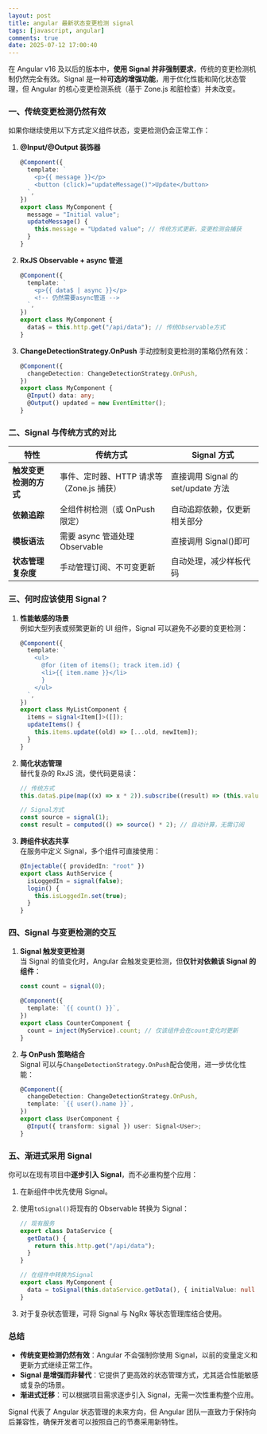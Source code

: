 ```yaml
---
layout: post
title: angular 最新状态变更检测 signal
tags: [javascript, angular]
comments: true
date: 2025-07-12 17:00:40
---
```


在 Angular v16 及以后的版本中，**使用 Signal 并非强制要求**，传统的变更检测机制仍然完全有效。Signal 是一种**可选的增强功能**，用于优化性能和简化状态管理，但 Angular 的核心变更检测系统（基于 Zone.js 和脏检查）并未改变。

### 一、传统变更检测仍然有效

如果你继续使用以下方式定义组件状态，变更检测仍会正常工作：

1. **@Input/@Output 装饰器**

   ```typescript
   @Component({
     template: `
       <p>{{ message }}</p>
       <button (click)="updateMessage()">Update</button>
     `,
   })
   export class MyComponent {
     message = "Initial value";
     updateMessage() {
       this.message = "Updated value"; // 传统方式更新，变更检测会捕获
     }
   }
   ```

2. **RxJS Observable + async 管道**

   ```typescript
   @Component({
     template: `
       <p>{{ data$ | async }}</p>
       <!-- 仍然需要async管道 -->
     `,
   })
   export class MyComponent {
     data$ = this.http.get("/api/data"); // 传统Observable方式
   }
   ```

3. **ChangeDetectionStrategy.OnPush**
   手动控制变更检测的策略仍然有效：
   ```typescript
   @Component({
     changeDetection: ChangeDetectionStrategy.OnPush,
   })
   export class MyComponent {
     @Input() data: any;
     @Output() updated = new EventEmitter();
   }
   ```

### 二、Signal 与传统方式的对比

| 特性                   | 传统方式                                  | Signal 方式                        |
| ---------------------- | ----------------------------------------- | ---------------------------------- |
| **触发变更检测的方式** | 事件、定时器、HTTP 请求等（Zone.js 捕获） | 直接调用 Signal 的 set/update 方法 |
| **依赖追踪**           | 全组件树检测（或 OnPush 限定）            | 自动追踪依赖，仅更新相关部分       |
| **模板语法**           | 需要 async 管道处理 Observable            | 直接调用 Signal()即可              |
| **状态管理复杂度**     | 手动管理订阅、不可变更新                  | 自动处理，减少样板代码             |

### 三、何时应该使用 Signal？

1. **性能敏感的场景**  
   例如大型列表或频繁更新的 UI 组件，Signal 可以避免不必要的变更检测：

   ```typescript
   @Component({
     template: `
       <ul>
         @for (item of items(); track item.id) {
         <li>{{ item.name }}</li>
         }
       </ul>
     `,
   })
   export class MyListComponent {
     items = signal<Item[]>([]);
     updateItems() {
       this.items.update((old) => [...old, newItem]);
     }
   }
   ```

2. **简化状态管理**  
   替代复杂的 RxJS 流，使代码更易读：

   ```typescript
   // 传统方式
   this.data$.pipe(map((x) => x * 2)).subscribe((result) => (this.value = result));

   // Signal方式
   const source = signal(1);
   const result = computed(() => source() * 2); // 自动计算，无需订阅
   ```

3. **跨组件状态共享**  
   在服务中定义 Signal，多个组件可直接使用：
   ```typescript
   @Injectable({ providedIn: "root" })
   export class AuthService {
     isLoggedIn = signal(false);
     login() {
       this.isLoggedIn.set(true);
     }
   }
   ```

### 四、Signal 与变更检测的交互

1. **Signal 触发变更检测**  
   当 Signal 的值变化时，Angular 会触发变更检测，但**仅针对依赖该 Signal 的组件**：

   ```typescript
   const count = signal(0);

   @Component({
     template: `{{ count() }}`,
   })
   export class CounterComponent {
     count = inject(MyService).count; // 仅该组件会在count变化时更新
   }
   ```

2. **与 OnPush 策略结合**  
   Signal 可以与`ChangeDetectionStrategy.OnPush`配合使用，进一步优化性能：
   ```typescript
   @Component({
     changeDetection: ChangeDetectionStrategy.OnPush,
     template: `{{ user().name }}`,
   })
   export class UserComponent {
     @Input({ transform: signal }) user: Signal<User>;
   }
   ```

### 五、渐进式采用 Signal

你可以在现有项目中**逐步引入 Signal**，而不必重构整个应用：

1. 在新组件中优先使用 Signal。
2. 使用`toSignal()`将现有的 Observable 转换为 Signal：

   ```typescript
   // 现有服务
   export class DataService {
     getData() {
       return this.http.get("/api/data");
     }
   }

   // 在组件中转换为Signal
   export class MyComponent {
     data = toSignal(this.dataService.getData(), { initialValue: null });
   }
   ```

3. 对于复杂状态管理，可将 Signal 与 NgRx 等状态管理库结合使用。

### 总结

- **传统变更检测仍然有效**：Angular 不会强制你使用 Signal，以前的变量定义和更新方式继续正常工作。
- **Signal 是增强而非替代**：它提供了更高效的状态管理方式，尤其适合性能敏感或复杂的场景。
- **渐进式迁移**：可以根据项目需求逐步引入 Signal，无需一次性重构整个应用。

Signal 代表了 Angular 状态管理的未来方向，但 Angular 团队一直致力于保持向后兼容性，确保开发者可以按照自己的节奏采用新特性。
